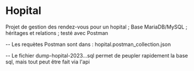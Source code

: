 # Hopital
Projet de gestion des rendez-vous pour un hopital ; Base MariaDB/MySQL ; héritages et relations ; testé avec Postman

-- Les requètes Postman sont dans : hopital.postman_collection.json

-- Le fichier dump-hopital-2023...sql permet de peupler rapidement la base sql, mais tout peut être fait via l'api